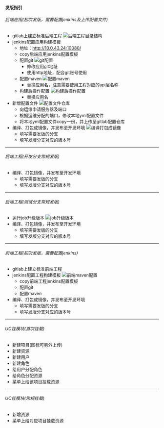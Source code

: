 #### 发版指引
###### 后端应用(初次发版，需要配置jenkins及上传配置文件)
- gitlab上建立标准后端工程
  ![后端工程目录结构](/assets/后端工程目录结构.png)
- jenkins配置应用构建模板
  - 地址：http://10.0.43.24:10080/
  - copy后端应用jenkins配置模板
  - 配置git
    ![git配置](/assets/git配置.png)
    - 修改应用git地址
    - 使用http地址，配合git账号使用
  - 配置maven
    ![配置maven](/assets/配置maven.png)
    - 替换应用名，注意需要使用工程对应的api层名称
  - 构建后操作配置
    ![构建后操作配置](/assets/构建后操作配置.png)
    - 替换应用名
- 新增配置文件
  ![配置文件仓库](/assets/配置文件仓库.png)
  - 向运维申请服务器及端口
  - 根据运维分配的端口，修改本地yml配置文件
  - 将本地yml配置文件copy一份，并上传至gitlab配置仓库
- 编译、打包成镜像，并发布至开发环境
  ![编译打包成镜像](/assets/编译打包成镜像.png)
  - 填写需要发版的分支
  - 填写发版分支对应的版本号

--- 
      
###### 后端工程(开发分支常规发版)
  - 编译、打包镜像，并发布至开发环境
    - 填写需要发版的分支
    - 填写发版分支对应的版本号 

--- 

###### 后端工程(测试分支常规发版)
  - 运行job升级版本
    ![job升级版本](/assets/job升级版本.png)
  - 编译、打包镜像，并发布至开发环境
    - 填写需要发版的分支
    - 填写发版分支对应的版本号

--- 

###### 前端工程(初次发版，需要配置jenkins)
  - gitlab上建立标准前端工程
  - jenkins配置工程构建模板
    ![前端maven配置](/assets/前端maven配置.png)
    - copy前端工程jenkins配置模板
    - 配置git
    - 配置maven
  - 编译、打包成镜像，并发布至开发环境
    - 填写需要发版的分支
    - 填写发版分支对应的版本号

---  
               
###### UC挂模块(首次挂载)
  - 新建项目(图标可另外上传)
  - 新建资源
  - 新建用户
  - 新建角色
  - 给用户分配角色
  - 给角色分配资源
  - 菜单上给该项目挂载资源
  
--- 
  
###### UC挂模块(常规挂载)
  - 新增资源
  - 菜单上给对应项目挂载资源